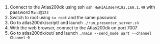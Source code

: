 1. Connect to the Atlas200dk using ssh `ssh HwHiAiUser@192.168.1.49` with password `Mind@123`
2. Switch to root using `su root` and the same password
3. Go to atlas200dk/script/ and launch `./run_presenter_server.sh`
4. With the web browser, connect to the Atlas200dk on port 7007
5. Go to atlas200dk/out/ and launch `./main --send_mode uart --channel Channel-0`
